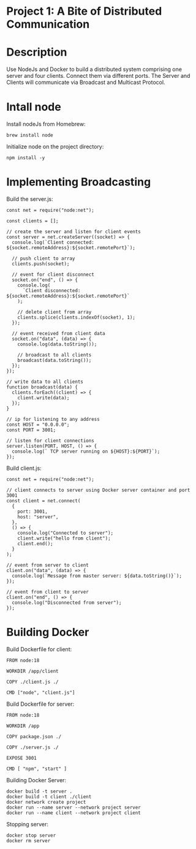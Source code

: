# Project 1: A Bite of Distributed Communication

# Description
Use NodeJs and Docker to build a distributed system comprising one server and four clients. Connect them via different ports. The Server and Clients will communicate via Broadcast and Multicast Protocol. 

# Intall node
Install nodeJs from Homebrew:

``` brew install node ```

Initialize node on the project directory:

```npm install -y```

# Implementing Broadcasting
Build the server.js:

```
const net = require("node:net");

const clients = [];

// create the server and listen for client events
const server = net.createServer((socket) => {
  console.log(`Client connected: ${socket.remoteAddress}:${socket.remotePort}`);

  // push client to array
  clients.push(socket);

  // event for client disconnect
  socket.on("end", () => {
    console.log(
      `Client disconnected: ${socket.remoteAddress}:${socket.remotePort}`
    );

    // delete client from array
    clients.splice(clients.indexOf(socket), 1);
  });

  // event received from client data
  socket.on("data", (data) => {
    console.log(data.toString());

    // broadcast to all clients
    broadcast(data.toString());
  });
});

// write data to all clients
function broadcast(data) {
  clients.forEach((client) => {
    client.write(data);
  });
}

// ip for listening to any address
const HOST = "0.0.0.0";
const PORT = 3001;

// listen for client connections
server.listen(PORT, HOST, () => {
  console.log(` TCP server running on ${HOST}:${PORT}`);
});
```

Build client.js:
```
const net = require("node:net");

// client connects to server using Docker server container and port 3001
const client = net.connect(
  {
    port: 3001,
    host: "server",
  },
  () => {
    console.log("Connected to server");
    client.write("hello from client");
    client.end();
  }
);

// event from server to client
client.on("data", (data) => {
  console.log(`Message from master server: ${data.toString()}`);
});

// event from client to server
client.on("end", () => {
  console.log("Disconnected from server");
});
```
# Building Docker
Build Dockerfile for client:
```
FROM node:18

WORKDIR /app/client

COPY ./client.js ./

CMD ["node", "client.js"]
```

Build Dockerfile for server:
```
FROM node:18

WORKDIR /app

COPY package.json ./

COPY ./server.js ./

EXPOSE 3001

CMD [ "npm", "start" ]
```


Building Docker Server:
```
docker build -t server . 
docker build -t client ./client 
docker network create project 
docker run --name server --network project server
docker run --name client --network project client
```
Stopping server:
```
docker stop server
docker rm server
```

